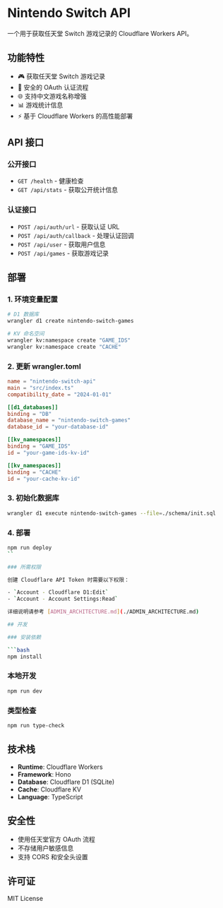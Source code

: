 # Nintendo Switch API

一个用于获取任天堂 Switch 游戏记录的 Cloudflare Workers API。

## 功能特性

- 🎮 获取任天堂 Switch 游戏记录
- 🔐 安全的 OAuth 认证流程
- 🌐 支持中文游戏名称增强
- 📊 游戏统计信息
- ⚡ 基于 Cloudflare Workers 的高性能部署

## API 接口

### 公开接口

- `GET /health` - 健康检查
- `GET /api/stats` - 获取公开统计信息

### 认证接口

- `POST /api/auth/url` - 获取认证 URL
- `POST /api/auth/callback` - 处理认证回调
- `POST /api/user` - 获取用户信息
- `POST /api/games` - 获取游戏记录

## 部署

### 1. 环境变量配置

```bash
# D1 数据库
wrangler d1 create nintendo-switch-games

# KV 命名空间
wrangler kv:namespace create "GAME_IDS"
wrangler kv:namespace create "CACHE"
```

### 2. 更新 wrangler.toml

```toml
name = "nintendo-switch-api"
main = "src/index.ts"
compatibility_date = "2024-01-01"

[[d1_databases]]
binding = "DB"
database_name = "nintendo-switch-games"
database_id = "your-database-id"

[[kv_namespaces]]
binding = "GAME_IDS"
id = "your-game-ids-kv-id"

[[kv_namespaces]]
binding = "CACHE"
id = "your-cache-kv-id"
```

### 3. 初始化数据库

```bash
wrangler d1 execute nintendo-switch-games --file=./schema/init.sql
```

### 4. 部署

```bash
npm run deploy
``

### 所需权限

创建 Cloudflare API Token 时需要以下权限：

- `Account - Cloudflare D1:Edit`
- `Account - Account Settings:Read`

详细说明请参考 [ADMIN_ARCHITECTURE.md](./ADMIN_ARCHITECTURE.md)

## 开发

### 安装依赖

```bash
npm install
```

### 本地开发

```bash
npm run dev
```

### 类型检查

```bash
npm run type-check
```

## 技术栈

- **Runtime**: Cloudflare Workers
- **Framework**: Hono
- **Database**: Cloudflare D1 (SQLite)
- **Cache**: Cloudflare KV
- **Language**: TypeScript

## 安全性

- 使用任天堂官方 OAuth 流程
- 不存储用户敏感信息
- 支持 CORS 和安全头设置

## 许可证

MIT License
